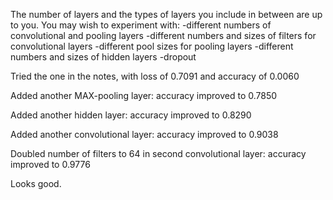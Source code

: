 The number of layers and the types of layers you include in between are up to you. You may wish to experiment with:
-different numbers of convolutional and pooling layers
-different numbers and sizes of filters for convolutional layers
-different pool sizes for pooling layers
-different numbers and sizes of hidden layers
-dropout

Tried the one in the notes, with loss of 0.7091 and accuracy of 0.0060

Added another MAX-pooling layer: accuracy improved to 0.7850

Added another hidden layer: accuracy improved to 0.8290

Added another convolutional layer: accuracy improved to 0.9038

Doubled number of filters to 64 in second convolutional layer: accuracy improved to 0.9776

Looks good.


